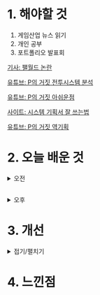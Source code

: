 
# 1. 해야할 것

1. 게임산업 뉴스 읽기 
2. 개인 공부  
3. 포트폴리오 발표회

[기사: 팰월드 논란](https://www.gamemeca.com/view.php?gid=1745258)

[유튜브: P의 거짓 전투시스템 분석](https://www.youtube.com/watch?v=nvqBhKwvJ6s)

[유튜브: P의 거짓 아쉬운점](https://www.youtube.com/watch?v=HeIA4pciSbk)

[사이트: 시스템 기획서 잘 쓰는법](https://www.slideshare.net/Ruahruha/ndc-19)

[유튜브: P의 거짓 역기획](https://www.youtube.com/watch?v=Fgn3XWES6Vc)

# 2. 오늘 배운 것

<details>
<summary>오전</summary>

## 포트폴리오 틀 제작


</details>

##

<details>
<summary>오후</summary>

## 포트폴리오 발표회

포트폴리오를 작성하고 공유하는 발표회를 처음 가졌다.\
모두 역기획서를 작성해 왔고 발표는 다음과 같이 진행했다.

1. 기획서 공유
2. 질문과 답변
3. 피드백

### 우정민


### 안 모씨

### 김 모씨


</details>




# 3. 개선


<details>
<summary>접기/펼치기</summary>


</details>



# 4. 느낀점


